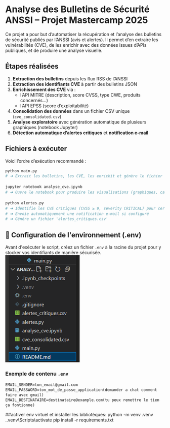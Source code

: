# Analyse des Bulletins de Sécurité ANSSI – Projet Mastercamp 2025

Ce projet a pour but d’automatiser la récupération et l’analyse des bulletins de sécurité publiés par l’ANSSI (avis et alertes). Il permet d’en extraire les vulnérabilités (CVE), de les enrichir avec des données issues d’APIs publiques, et de produire une analyse visuelle.

## Étapes réalisées

1. **Extraction des bulletins** depuis les flux RSS de l’ANSSI
2. **Extraction des identifiants CVE** à partir des bulletins JSON
3. **Enrichissement des CVE** via :
   - l’API MITRE (description, score CVSS, type CWE, produits concernés…)
   - l’API EPSS (score d’exploitabilité)
4. **Consolidation des données** dans un fichier CSV unique (`cve_consolidated.csv`)
5. **Analyse exploratoire** avec génération automatique de plusieurs graphiques (notebook Jupyter)
6. **Détection automatique d’alertes critiques** et **notification e-mail**


## Fichiers à exécuter
Voici l’ordre d’exécution recommandé :

```bash
python main.py
# ➜ Extrait les bulletins, les CVE, les enrichit et génère le fichier final 'cve_consolidated.csv'

jupyter notebook analyse_cve.ipynb
# ➜ Ouvre le notebook pour produire les visualisations (graphiques, camemberts, corrélations)

python alertes.py
# ➜ Identifie les CVE critiques (CVSS ≥ 9, severity CRITICAL) pour certains éditeurs
# ➜ Envoie automatiquement une notification e-mail si configuré
# ➜ Génère un fichier 'alertes_critiques.csv'
```

## 🔐 Configuration de l'environnement (.env)

Avant d'exécuter le script, créez un fichier `.env` à la racine du projet pour y stocker vos identifiants de manière sécurisée.
![alt text](image.png)
### Exemple de contenu `.env`

```env
EMAIL_SENDER=ton_email@gmail.com
EMAIL_PASSWORD=ton_mot_de_passe_application(demander a chat comment faire avec gmail)
EMAIL_DESTINATAIRE=destinataire@example.com(tu peux remettre le tien ça fontionne)
```

##activer env virtuel et installer les bibliotèques:
python -m venv .venv
.\.venv\Scripts\activate
pip install -r requirements.txt